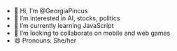 - 👋 Hi, I’m @GeorgiaPincus
- 👀 I’m interested in AI, stocks, politics
- 🌱 I’m currently learning JavaScript
- 💞️ I’m looking to collaborate on mobile and web games
- 😄 Pronouns: She/her
  
<!---
GeorgiaPincus/GeorgiaPincus is a ✨ special ✨ repository because its `README.md` (this file) appears on your GitHub profile.
You can click the Preview link to take a look at your changes.
--->
